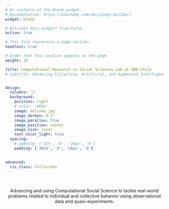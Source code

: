 ```yaml
---
# An instance of the Blank widget.
# Documentation: https://wowchemy.com/docs/page-builder/
widget: blank

# Activate this widget? true/false
active: true

# This file represents a page section.
headless: true

# Order that this section appears on the page.
weight: 10

title: Computational Research in Social Sciences Lab at UDD-Chile
# subtitle: Advancing Collective, Artificial, and Augmented Intelligence through research in Human and Social Behavior


design:
  columns: '1'
  background:
    position: right
    # color: '#666'
    image: welcome.jpg
    image_darken: 0.3
    image_parallax: true
    image_position: center
    image_size: cover
    text_color_light: true
  spacing:
    # padding: ['15%', '0', '20px', '0']
    padding: ['20vh', '0', '20px', '0']
    

advanced:
  css_class: fullscreen
---
```

<style>
html {
    font-size: calc(15px + 0.390625vw);
}
</style>
<br>
<p style="text-align: center;"> Advancing and using Computational Social Science to tackle real-world problems related to individual and collective behavior using observational data and quasi-experiments.</p>



<!-- <p style="text-align: center; color:#DCDCDC"> Advancing Collective, Artificial, and Augmented Intelligence 

through research in Human and Social Behavior </p> -->